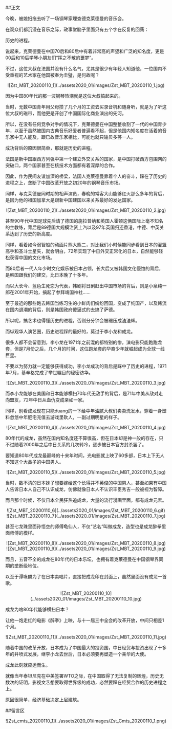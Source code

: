 ##正文

今晚，被媳妇拖去听了一场钢琴家理查德克莱德曼的音乐会。

在观众们都沉浸在音乐之际，政事堂脑子里面只有五个字在反复的回荡：

历史的进程。

说起来，克莱德曼在中国70后和80后中有着非常高的声望和广泛的知名度，更是00后和10后学琴小朋友们“挥之不散的噩梦”。

不过，这位大叔在法国并没有什么名气，尤其是很少有年轻人知道他，一位国内不受重视的艺术家在他国被奉为圭璧，是何故呢？

 <div align="center">![Zst_MBT_20200110_1](../assets2020_01/images/Zst_MBT_20200110_1.jpg)</div>

因为中国80年代的那一波钢琴热潮就是这位大叔搞起来的。

当时，无数中国青年用父母攒了几个月的工资去买录音机和随身听，就是为了听这位大叔的磁带，而他更是开创了中国国际化商业演出的先河。

所以，在没有任何竞争对手的情况下，克莱德曼在中国整整收割了一代的中国青少年，以至于虽然被国内古典音乐好爱者普遍看不起，但是他国内知名度在活着的音乐家中无人能及，跟已故音乐家相比，可能也就只输贝多芬一人。

成功背后的原因很简单，那就是历史的进程。

法国是新中国跟西方列强中第一个建立外交关系的国家，是中国打破西方包围网的突破口，两个国家甚至在核技术方面都有着深厚的合作。

因此，作为民间友谊加深的桥梁，法国人克莱德曼靠着个人的奋斗，踩在了历史的进程之上，垄断了中国改革开放之初20年的钢琴音乐市场。

同样，与克莱德曼同时期的相声演员，春晚的常客大山能够红火那么多年的背后，是因为他的祖国加拿大是跟新中国建国以来关系最好的发达国家。

 <div align="center">![Zst_MBT_20200110_2](../assets2020_01/images/Zst_MBT_20200110_2.jpg)</div>

甚至90年代中国足球先后请了德国的施拉普纳和英国人霍顿这俩国际上毫不知名的主教练，背后是89德国大规模注资上汽以及97年英国归还香港，中德、中英关系达到了历史的新高度。

同样，看着如今弱智般的动画片熊大熊二，对比我们小时候能同步看到日本的灌篮高手和圣斗士星矢，就会明白，72年实现了中日外交正常化的日本，自然能够轻松获得中国的文化市场。

而80后者一代人年少时文化娱乐被日本占领，长大后又被韩国文化侵蚀的背后，是韩国跟我们的建交，比日本晚了十多年。

而以大长今、蓝色生死恋为代表，韩剧将日剧赶出中国市场的背后，则是小泉纯一郎在2001年开始，搞起了参拜靖国神社......

至于最近的那些跑去韩国当练习生的小鲜肉们纷纷回国，变成了纯国产，以及韩流在国内退潮的背后，则是韩国政府傻逼式的去搞了萨德。

所以呢，搞艺术也得懂历史的进程，否则分分钟会被碾压成渣渣辉。

而纵观华人演艺圈，历史进程踩的最好的，莫过于李小龙和成龙。

很多人都不会留意到，李小龙在1971年之前混的都特别的惨，演电影只能跑跑龙套，但是7月份之后，几个月的时间，这位跑龙套的华裔少年就崛起成为全球一线巨星。

不要以为努力就一定能够获得成功，李小龙成功的背后是踩中了历史的进程，1971年7月，基辛格完成了举世瞩目的秘密访华。

 <div align="center">![Zst_MBT_20200110_3](../assets2020_01/images/Zst_MBT_20200110_3.jpg)</div>

而李小龙能够在美国和日本能够横扫70年代无敌手的背后，是71年中美从敌对走向盟友，72年中日从血仇变成亲如一家。

同样，别看成龙现在只能duang的一下给中年油腻大叔们卖卖洗发水，穿着一身塑料忽悠中年肥宅充值去游戏里砍人，一副过期明星的样子。

 <div align="center">![Zst_MBT_20200110_4](../assets2020_01/images/Zst_MBT_20200110_4.jpg)</div>

80年代的成龙，虽然在国内知名度还不算很高，但在日本却是神一般的存在，只不过随着2000年之后中日关系的几次转冷，逐步被日本官方封杀罢了。

要知道80年代成龙最巅峰的十来年时间，光电影就上映了60多部，日本上下无人不知这个大鼻子的中国男人。

 <div align="center">![Zst_MBT_20200110_5](../assets2020_01/images/Zst_MBT_20200110_5.jpg)</div>

当时，数不清的日本妹子想要嫁给这个长得并不英俊的中国男人，甚至如果有中国人告诉日本人自己不认识成龙，仿佛就像日本人不认识丰臣秀吉一般被视为智障。

而且那个时候，不仅日本全民狂热追成龙，大量的流行漫画里面，都有成龙元素。

 <div align="center">![Zst_MBT_20200110_6](../assets2020_01/images/Zst_MBT_20200110_6.gif)</div>
 <div align="center">![Zst_MBT_20200110_7](../assets2020_01/images/Zst_MBT_20200110_7.jpg)</div>

甚至七龙珠里面孙悟空的师傅龟仙人，不仅“艺名”叫做成龙，造型也是成龙醉拳里面师傅的模样。

 <div align="center">![Zst_MBT_20200110_8](../assets2020_01/images/Zst_MBT_20200110_8.jpg)</div>
 <div align="center">![Zst_MBT_20200110_9](../assets2020_01/images/Zst_MBT_20200110_9.jpg)</div>

而且，五音不全的成龙在80年代的日本乐坛，也拥有着克莱德曼在中国钢琴界同期的垄断级地位。

以至于谭咏麟为了在日本卖唱片，直接把成龙印在封面上，虽然里面没有成龙一首歌。

 <div align="center">![Zst_MBT_20200110_10](../assets2020_01/images/Zst_MBT_20200110_10.jpg)</div>

成龙为啥80年代能够横扫日本？

让他一炮走红的电影《醉拳》上映，与十一届三中全会的改革开放，中间只相差1个月。

 <div align="center">![Zst_MBT_20200110_11](../assets2020_01/images/Zst_MBT_20200110_11.jpg)</div>

随着中国的改革开放，日本成为了中国最大的投资国，中日经贸与投资出现了十多年的井喷式发展，继李小龙去世后，日本必须要再塑造一个亲华的大使。

成龙此刻就应运而生。

就像当年泰坦尼克在中美签署WTO之际，在中国取得了无法复制的辉煌，历史无数次的证明，影视文艺想要取得世界级的成功，必然要踩在经贸合作的历史进程之上。

原因很简单，经济基础决定上层建筑。
 

##留言区
 <div align="center">![Zst_cmts_20200110_1](../assets2020_01/images/Zst_Cmts_20200110_1.png)</div>